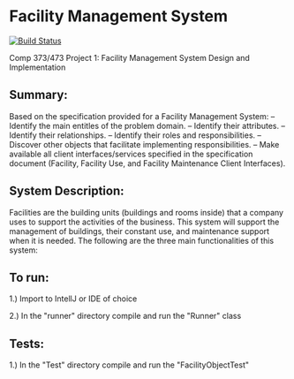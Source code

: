 # Facility Management System

[![Build Status](https://travis-ci.org/joemccann/dillinger.svg?branch=master)](https://travis-ci.org/joemccann/dillinger)

Comp 373/473 Project 1: Facility Management System Design and Implementation

## Summary:
  Based on the specification provided for a Facility Management System:
– Identify the main entitles of the problem domain.
– Identify their attributes.
– Identify their relationships.
– Identify their roles and responsibilities.
– Discover other objects that facilitate implementing responsibilities.
– Make available all client interfaces/services specified in the specification document
(Facility, Facility Use, and Facility Maintenance Client Interfaces).

## System Description:
Facilities are the building units (buildings and rooms inside) that a company uses to support the activities of the business. This system will support the management of buildings, their constant use, and maintenance support when it is needed. The following are the three main functionalities of this system:

## To run:

1.) Import to IntellJ or IDE of choice

2.) In the "runner" directory compile and run the "Runner" class

## Tests:

1.) In the "Test" directory compile and run the "FacilityObjectTest"

